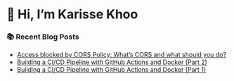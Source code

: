 <h1 dir="auto"> 👋 Hi, I’m Karisse Khoo</h1>

### 📚 Recent Blog Posts
<!-- BLOG-POST-LIST:START -->
- [Access blocked by CORS Policy: What’s CORS and what should you do?](https://karissekhoo.medium.com/access-blocked-by-cors-policy-whats-cors-and-what-should-you-do-ddcf24955966?source=rss-dd0461c89f04------2)
- [Building a CI/CD Pipeline with GitHub Actions and Docker &lpar;Part 2&rpar;](https://faun.pub/building-a-ci-cd-pipeline-with-github-actions-and-docker-part-2-f11ee88c63c?source=rss-dd0461c89f04------2)
- [Building a CI/CD Pipeline with GitHub Actions and Docker &lpar;Part 1&rpar;](https://faun.pub/building-a-ci-cd-pipeline-with-github-actions-and-docker-part-1-a9d8709c31fb?source=rss-dd0461c89f04------2)
<!-- BLOG-POST-LIST:END -->
